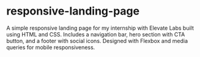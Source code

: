 # responsive-landing-page
A simple responsive landing page for my internship with Elevate Labs built using HTML and CSS. Includes a navigation bar, hero section with CTA button, and a footer with social icons. Designed with Flexbox and media queries for mobile responsiveness.
